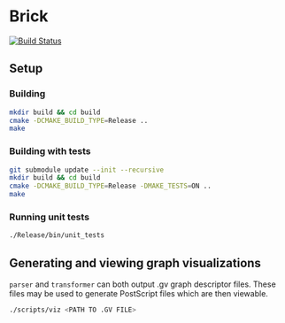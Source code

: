 # Brick
[![Build Status](https://travis-ci.org/gress2/Brick.svg?branch=master)](https://travis-ci.org/gress2/Brick)
## Setup

### Building
```Bash
mkdir build && cd build
cmake -DCMAKE_BUILD_TYPE=Release ..
make
```
### Building with tests
```Bash
git submodule update --init --recursive
mkdir build && cd build
cmake -DCMAKE_BUILD_TYPE=Release -DMAKE_TESTS=ON ..
make
```
### Running unit tests
```Bash
./Release/bin/unit_tests
```

## Generating and viewing graph visualizations
```parser``` and ```transformer``` can both output .gv graph descriptor files. 
These files may be used to generate PostScript files which are then viewable.

```Bash
./scripts/viz <PATH TO .GV FILE>
```
